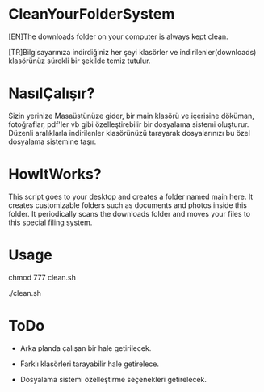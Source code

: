 # CleanYourFolderSystem

[EN]The downloads folder on your computer is always kept clean. 




[TR]Bilgisayarınıza indirdiğiniz her şeyi klasörler ve indirilenler(downloads) klasörünüz sürekli bir şekilde temiz tutulur.


# NasılÇalışır?

Sizin yerinize Masaüstünüze gider, bir main klasörü ve içerisine döküman, fotoğraflar, pdf'ler vb gibi özelleştirebilir bir dosyalama sistemi oluşturur. Düzenli aralıklarla indirilenler klasörünüzü tarayarak dosyalarınızı bu özel dosyalama sistemine taşır.


# HowItWorks?

This script goes to your desktop and creates a folder named main here. It creates customizable folders such as documents and photos inside this folder. It periodically scans the downloads folder and moves your files to this special filing system. 




# Usage

chmod 777 clean.sh



./clean.sh



# ToDo

- Arka planda çalışan bir hale getirilecek.



- Farklı klasörleri tarayabilir hale getirelece.




- Dosyalama sistemi özelleştirme seçenekleri getirelecek.
